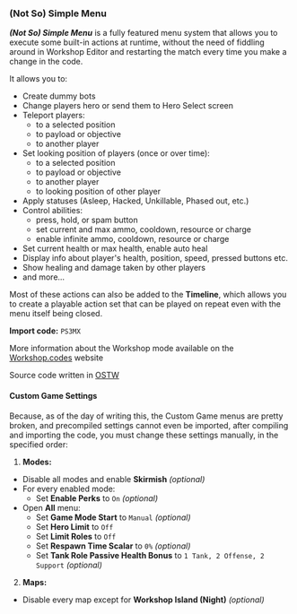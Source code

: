### (Not So) Simple Menu

**_(Not So) Simple Menu_** is a fully featured menu system that allows you to execute some built-in actions at runtime, without the need of fiddling around in Workshop Editor and restarting the match every time you make a change in the code.

It allows you to:

- Create dummy bots
- Change players hero or send them to Hero Select screen
- Teleport players:
  - to a selected position
  - to payload or objective
  - to another player
- Set looking position of players (once or over time):
  - to a selected position
  - to payload or objective
  - to another player
  - to looking position of other player
- Apply statuses (Asleep, Hacked, Unkillable, Phased out, etc.)
- Control abilities:
  - press, hold, or spam button
  - set current and max ammo, cooldown, resource or charge
  - enable infinite ammo, cooldown, resource or charge
- Set current health or max health, enable auto heal
- Display info about player's health, position, speed, pressed buttons etc.
- Show healing and damage taken by other players
- and more...

Most of these actions can also be added to the **Timeline**, which allows you to create a playable action set that can be played on repeat even with the menu itself being closed.

**Import code:** `PS3MX`

More information about the Workshop mode available on the [Workshop.codes](https://workshop.codes/not-so-simple-menu/) website

Source code written in [OSTW](https://github.com/ItsDeltin/Overwatch-Script-To-Workshop)

#### Custom Game Settings

Because, as of the day of writing this, the Custom Game menus are pretty broken, and precompiled settings cannot even be imported, after compiling and importing the code, you must change these settings manually, in the specified order:

1. **Modes:**

- Disable all modes and enable **Skirmish** _(optional)_
- For every enabled mode:
  - Set **Enable Perks** to `On` _(optional)_
- Open **All** menu:
  - Set **Game Mode Start** to `Manual` _(optional)_
  - Set **Hero Limit** to `Off`
  - Set **Limit Roles** to `Off`
  - Set **Respawn Time Scalar** to `0%` _(optional)_
  - Set **Tank Role Passive Health Bonus** to `1 Tank, 2 Offense, 2 Support` _(optional)_

2. **Maps:**

- Disable every map except for **Workshop Island (Night)** _(optional)_
